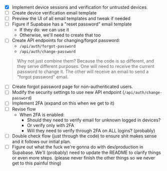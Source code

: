 - [x] Implement device sessions and verification for untrusted devices
- [ ] Create device verification email template
- [ ] Preview the UI of all email templates and tweak if needed
- [ ] Figure if Supabase has a "reset password" email template
    - If they do: we can use it
    - Otherwise, we'll need to create that too
- [ ] Create API endpoints for changing/forgot password:
    - `/api/auth/forgot-password`
    - `/api/auth/change-password`

> Why not just combine them? Because the code is so different, and they serve different purposes. One will need to receive the current password to change it. The other will receive an email to send a "forgot password" email.

- [ ] Create forgot password page for non-authenticated users.
- [ ] Modify the security settings to use new API endpoint (`/api/auth/change-password`)
- [ ] Implement 2FA (expand on this when we get to it)
- [ ] Revise flow
    - When 2FA is enabled:
        - Should they need to verify email for unknown logged in devices?
        - Or verify only with 2FA
        - Will they need to verify through 2FA on ALL logins? (probably)
- [ ] Double check flow (just through the code) to ensure shit makes sense and it follows our initial plan.
- [ ] Figure out what the fuck we're gonna do with dev/production in Supabase. We'll (probably) need to update the README to clarify things or even more steps. (please never finish the other things so we never get to this painful thing)